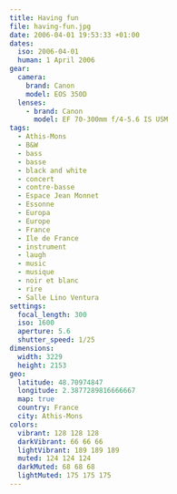 ```yaml
---
title: Having fun
file: having-fun.jpg
date: 2006-04-01 19:53:33 +01:00
dates:
  iso: 2006-04-01
  human: 1 April 2006
gear:
  camera:
    brand: Canon
    model: EOS 350D
  lenses:
    - brand: Canon
      model: EF 70-300mm f/4-5.6 IS USM
tags:
  - Athis-Mons
  - B&W
  - bass
  - basse
  - black and white
  - concert
  - contre-basse
  - Espace Jean Monnet
  - Essonne
  - Europa
  - Europe
  - France
  - Ile de France
  - instrument
  - laugh
  - music
  - musique
  - noir et blanc
  - rire
  - Salle Lino Ventura
settings:
  focal_length: 300
  iso: 1600
  aperture: 5.6
  shutter_speed: 1/25
dimensions:
  width: 3229
  height: 2153
geo:
  latitude: 48.70974847
  longitude: 2.3877289816666667
  map: true
  country: France
  city: Athis-Mons
colors:
  vibrant: 128 128 128
  darkVibrant: 66 66 66
  lightVibrant: 189 189 189
  muted: 124 124 124
  darkMuted: 68 68 68
  lightMuted: 175 175 175
---
```



